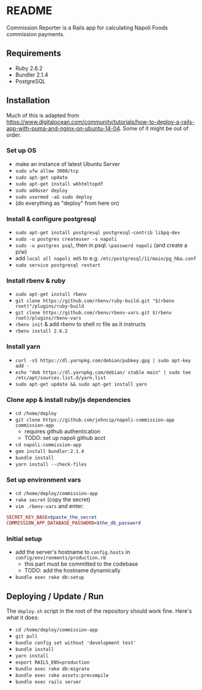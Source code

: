 # README

Commission Reporter is a Rails app for calculating Napoli Foods commission payments.

## Requirements

* Ruby 2.6.2
* Bundler 2.1.4
* PostgreSQL

## Installation

Much of this is adapted from https://www.digitalocean.com/community/tutorials/how-to-deploy-a-rails-app-with-puma-and-nginx-on-ubuntu-14-04.
Some of it might be out of order.

### Set up OS

* make an instance of latest Ubuntu Server
* `sudo ufw allow 3000/tcp`
* `sudo apt-get update`
* `sudo apt-get install wkhtmltopdf`
* `sudo adduser deploy`
* `sudo usermod -aG sudo deploy`
* (do everything as "deploy" from here on)

### Install & configure postgresql

* `sudo apt-get install postgresql postgresql-contrib libpq-dev`
* `sudo -u postgres createuser -s napoli`
* `sudo -u postgres psql`, then in psql: `\password napoli` (and create a p/w)
* add `local all napoli md5` to e.g. `/etc/postgresql/11/main/pg_hba.conf`
* `sudo service postgresql restart`

### Install rbenv & ruby

* `sudo apt-get install rbenv`
* `git clone https://github.com/rbenv/ruby-build.git "$(rbenv root)"/plugins/ruby-build`
* `git clone https://github.com/rbenv/rbenv-vars.git $(rbenv root)/plugins/rbenv-vars`
* `rbenv init` & add rbenv to shell rc file as it instructs
* `rbenv install 2.6.2`

### Install yarn

* `curl -sS https://dl.yarnpkg.com/debian/pubkey.gpg | sudo apt-key add -`
* `echo "deb https://dl.yarnpkg.com/debian/ stable main" | sudo tee /etc/apt/sources.list.d/yarn.list`
* `sudo apt-get update && sudo apt-get install yarn`

### Clone app & install ruby/js dependencies

* `cd /home/deploy`
* `git clone https://github.com/johncip/napoli-commission-app commission-app`
  * requires github authentication
  * TODO: set up napoli github acct
* `cd napoli-commission-app`
* `gem install bundler:2.1.4`
* `bundle install`
* `yarn install --check-files`

### Set up environment vars

* `cd /home/deploy/commission-app`
* `rake secret` (copy the secret)
* `vim .rbenv-vars` and enter:

```ruby
SECRET_KEY_BASE=$paste_the_secret
COMMISSION_APP_DATABASE_PASSWORD=$the_db_password
```

### Initial setup

* add the server's hostname to `config.hosts` in `config/environments/production.rb`
  * this part must be committed to the codebase
  * TODO: add the hostname dynamically
* `bundle exec rake db:setup`

## Deploying / Update / Run

The `deploy.sh` script in the root of the repository should work fine. Here's what it does:

* `cd /home/deploy/commission-app`
* `git pull`
* `bundle config set without 'development test'`
* `bundle install`
* `yarn install`
* `export RAILS_ENV=production`
* `bundle exec rake db:migrate`
* `bundle exec rake assets:precompile`
* `bundle exec rails server`
